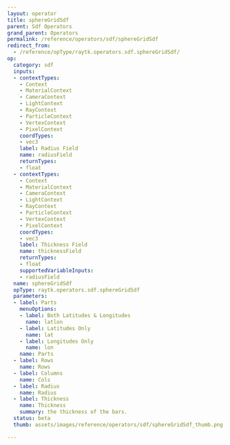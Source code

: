 ```yaml
---
layout: operator
title: sphereGridSdf
parent: Sdf Operators
grand_parent: Operators
permalink: /reference/operators/sdf/sphereGridSdf
redirect_from:
  - /reference/opType/raytk.operators.sdf.sphereGridSdf/
op:
  category: sdf
  inputs:
  - contextTypes:
    - Context
    - MaterialContext
    - CameraContext
    - LightContext
    - RayContext
    - ParticleContext
    - VertexContext
    - PixelContext
    coordTypes:
    - vec3
    label: Radius Field
    name: radiusField
    returnTypes:
    - float
  - contextTypes:
    - Context
    - MaterialContext
    - CameraContext
    - LightContext
    - RayContext
    - ParticleContext
    - VertexContext
    - PixelContext
    coordTypes:
    - vec3
    label: Thickness Field
    name: thicknessField
    returnTypes:
    - float
    supportedVariableInputs:
    - radiusField
  name: sphereGridSdf
  opType: raytk.operators.sdf.sphereGridSdf
  parameters:
  - label: Parts
    menuOptions:
    - label: Both Latitudes & Longitudes
      name: latlon
    - label: Latitudes Only
      name: lat
    - label: Longitudes Only
      name: lon
    name: Parts
  - label: Rows
    name: Rows
  - label: Columns
    name: Cols
  - label: Radius
    name: Radius
  - label: Thickness
    name: Thickness
    summary: the thickness of the bars.
  status: beta
  thumb: assets/images/reference/operators/sdf/sphereGridSdf_thumb.png

---
```

